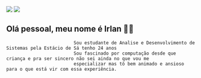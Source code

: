 <div>
  <a href="https://www.instagram.com/_lucas_saraiva/" target="_blank"><img src="https://img.shields.io/badge/Instagram-E4405F?style=for-the-badge&logo=instagram&logoColor=white" target="_blank"></a>
  <a href="https://wa.e/5585998400058" target="_blank"><img src="https://img.shields.io/badge/WhatsApp-25D366?style=for-the-badge&logo=whatsapp&logoColor=white" target="_blank"></a>
  
  </div>
  
  ## Olá pessoal, meu nome é Irlan 👋🏼 
  
                             Sou estudante de Analise e Desenvolvimento de Sistemas pela Estácio de Sá tenho 24 anos 
                             Sou fascinado por computação desde que criança e pra ser sincero não sei ainda no que vou me 
                             especializar mas tô bem animado e ansioso para o que está vir com essa experiência. 
